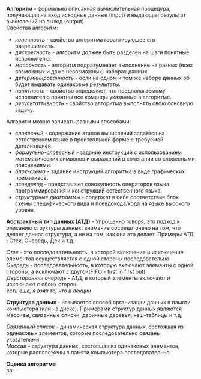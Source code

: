 **Алгоритм** - формально описанная вычислительная процедура, получающая на вход  исходные данные (input) и выдающая результат вычислений на выход (output).  
Свойства алгоритм:  
  - *конечность* - свойство алгоритма гарантирующее его разрешимость.  
  - *дискретность* - алгоритм должен быть разделён на шаги понятные исполнителю.  
  - *массовость* - алгоритм подразумевает выполнение на разных (всех возможных и даже невозможных) наборах данных.  
  - *детерминированность* - если на одном и том же наборе данных об будет выдавать одинаковые результаты.  
  - *понятность* - свойство определяет, что предполагаемому исполнителю понятны все команды указанные в алгоритме.  
  - *результаттивность* - свойство алгоритма выполнять свою основную задачу.
  
Алгоритм можно записать разными способами:  
  - *словесный* - содержание этапов вычислений задаётся на естественном языке в произвольной форме с требуемой детализацией.  
  - *формульно-словесный* - задание инструкций с использованием математических символов и выражений в сочетании со словесными пояснениями.  
  - *блок-схема* - задание инструкций алгоритма в виде графических примитивов.  
  - *псевдокод* - представляет совокупность операторов языка программирования и конструкций естественного языка.  
  - *структурные диаграммы* - содержат в себе соответствие блок схемы специфического вида и псевдокода/кода на языке высокого уровня.  
  
**Абстрактный тип данных (АТД)** - Упрощенно говоря, это подход к описанию структуры данных: внимание сосредоточено на том, что делает данная структура, а не на том, как она это делает. Примеры АТД : Стек, Очередь, Дек и т.д.  
  
*Стек* - это последовательность, в которой включение и исключение элементов осуществляется с одной стороны последовательно.  
*Очередь* - последовательность,  в которую включают элементы с одной стороны,  а исключают с другой(FIFO -  first in first out).  
*Двусторонняя очередь* - АТД,  в который элементы включают и исключают с обоих сторон.  
*есть еще, я взял то, что в лекции*  

**Структура данных** - называется способ организации данных в памяти компьютера (или на диске). Примерами структур данных являются массивы, связанные списки, двоичные деревья, хеш-таблицы и т.д.  
  
*Связанный список* - динамическая структура данных, состоящая из одинаковых элементов, которые последовательно связаны указателями.  
*Массив* - структура данных, состоящая из одинаковых элементов, которые расположены в памяти компьютера последовательно.  

**Оценка алгоритма**  
вв
